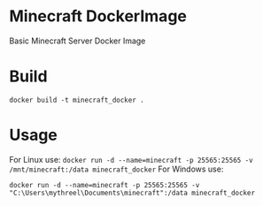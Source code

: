 # Minecraft DockerImage
Basic Minecraft Server Docker Image

# Build
```docker build -t minecraft_docker .```
# Usage
For Linux use:
```docker run -d --name=minecraft -p 25565:25565 -v /mnt/minecraft:/data minecraft_docker```
For Windows use:

```docker run -d --name=minecraft -p 25565:25565 -v "C:\Users\mythreel\Documents\minecraft":/data minecraft_docker```
